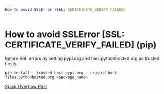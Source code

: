 ```yaml
---
How to avoid SSLError [SSL: CERTIFICATE_VERIFY_FAILED]
---
```

# How to avoid SSLError [SSL: CERTIFICATE_VERIFY_FAILED] (pip)
Ignore SSL errors by setting pypi.org and files.pythonhosted.org as trusted hosts.

```
pip install --trusted-host pypi.org --trusted-host files.pythonhosted.org <package_name>
```

[Stack Overflow Post](https://stackoverflow.com/questions/25981703/pip-install-fails-with-connection-error-ssl-certificate-verify-failed-certi)